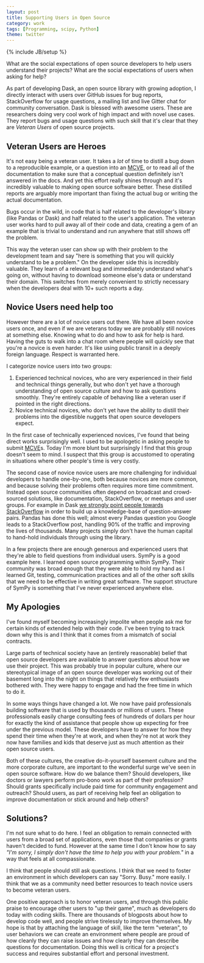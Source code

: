 ```yaml
---
layout: post
title: Supporting Users in Open Source
category: work
tags: [Programming, scipy, Python]
theme: twitter
---
```

{% include JB/setup %}

What are the social expectations of open source developers to help users
understand their projects?  What are the social expectations of users when
asking for help?

As part of developing Dask, an open source library with growing adoption, I
directly interact with users over GitHub issues for bug reports, StackOverflow
for usage questions, a mailing list and live Gitter chat for community
conversation.  Dask is blessed with awesome users.  These are researchers
doing very cool work of high impact and with novel use cases.  They report
bugs and usage questions with such skill that it's clear that they are
*Veteran Users* of open source projects.


Veteran Users are Heroes
------------------------

It's not easy being a veteran user.  It takes a *lot* of time to distill a bug
down to a reproducible example, or a question into an
[MCVE](http://stackoverflow.com/help/mcve), or to read all of the documentation
to make sure that a conceptual question definitely isn't answered in the docs.
And yet this effort really shines through and it's incredibly valuable to
making open source software better.  These distilled reports are arguably more
important than fixing the actual bug or writing the actual documentation.

Bugs occur in the wild, in code that is half related to the developer's library
(like Pandas or Dask) and half related to the user's application.  The veteran
user works hard to pull away all of their code and data, creating a gem of an
example that is trivial to understand and run anywhere that still shows off the
problem.

This way the veteran user can show up with their problem to the development
team and say "here is something that you will quickly understand to be a
problem."  On the developer side this is incredibly valuable.  They learn of a
relevant bug and immediately understand what's going on, without having to
download someone else's data or understand their domain.  This switches from
merely convenient to strictly necessary when the developers deal with 10+ such
reports a day.


Novice Users need help too
--------------------------

However there are a lot of novice users out there.  We have all been novice
users once, and even if we are veterans today we are probably still novices at
something else.  Knowing what to do and how to ask for help is hard.  Having
the guts to walk into a chat room where people will quickly see that you're a
novice is even harder.  It's like using public transit in a deeply foreign
language.  Respect is warranted here.

I categorize novice users into two groups:

1.  Experienced technical novices, who are very experienced in their field and
    technical things generally, but who don't yet have a thorough
    understanding of open source culture and how to ask questions smoothly.
    They're entirely capable of behaving like a veteran user if pointed in the
    right directions.
2.  Novice technical novices, who don't yet have the ability to distill their
    problems into the digestible nuggets that open source developers expect.

In the first case of technically experienced novices, I've found that being
direct works surprisingly well.  I used to be apologetic in asking people to
submit [MCVE](http://stackoverflow.com/help/mcve)s.  Today I'm more blunt but
surprisingly I find that this group doesn't seem to mind.  I suspect that this
group is accustomed to operating in situations where other people's time is
very costly.

The second case of novice novice users are more challenging for individual
developers to handle one-by-one, both because novices are more common, and
because solving their problems often requires more time commitment.  Instead
open source communities often depend on broadcast and crowd-sourced solutions,
like documentation, StackOverflow, or meetups and user groups.  For example in
Dask [we strongly point people towards StackOverflow](http://dask.readthedocs.io/en/latest/support.html#where-to-ask-for-help)
in order to build up a knowledge-base of question-answer pairs.  Pandas has
done this well; almost every Pandas question you Google leads to a
StackOverflow post, handling 90% of the traffic and improving the lives of
thousands.  Many projects simply don't have the human capital to hand-hold
individuals through using the library.

In a few projects there are enough generous and experienced users that they're
able to field questions from individual users.  SymPy is a good example here.
I learned open source programming within SymPy.  Their community was broad
enough that they were able to hold my hand as I learned Git, testing,
communication practices and all of the other soft skills that we need to be
effective in writing great software.  The support structure of SymPy is
something that I've never experienced anywhere else.


My Apologies
------------

I've found myself becoming increasingly impolite when people ask me for certain
kinds of extended help with their code.  I've been trying to track down why
this is and I think that it comes from a mismatch of social contracts.

Large parts of technical society have an (entirely reasonable) belief that open
source developers are available to answer questions about how we use their
project.  This was probably true in popular culture, where our stereotypical
image of an open source developer was working out of their basement long into
the night on things that relatively few enthusiasts bothered with.  They were
happy to engage and had the free time in which to do it.

In some ways things have changed a lot.  We now have paid professionals
building software that is used by thousands or millions of users.  These
professionals easily charge consulting fees of hundreds of dollars per hour for
exactly the kind of assistance that people show up expecting for free under the
previous model.  These developers have to answer for how they spend their time
when they're at work, and when they're not at work they now have families and
kids that deserve just as much attention as their open source users.

Both of these cultures, the creative do-it-yourself basement culture and the
more corporate culture, are important to the wonderful surge we've seen in open
source software.  How do we balance them?  Should developers, like doctors or
lawyers perform pro-bono work as part of their profession?  Should grants
specifically include paid time for community engagement and outreach?  Should
users, as part of receiving help feel an obligation to improve documentation or
stick around and help others?


Solutions?
----------

I'm not sure what to do here.  I feel an obligation to remain connected with
users from a broad set of applications, even those that companies or grants
haven't decided to fund.  However at the same time I don't know how to say
*"I'm sorry, I simply don't have the time to help you with your problem."* in a
way that feels at all compassionate.

I think that people should still ask questions.  I think that we need to foster
an environment in which developers can say "Sorry. Busy." more easily.  I think
that we as a community need better resources to teach novice users to become
veteran users.

One positive approach is to honor veteran users, and through this public praise
to encourage other users to "up their game", much as developers do today with
coding skills.  There are thousands of blogposts about how to develop code
well, and people strive tirelessly to improve themselves.  My hope is that by
attaching the language of skill, like the term "veteran", to user behaviors we
can create an environment where people are proud of how cleanly they can raise
issues and how clearly they can describe questions for documentation.  Doing
this well is critical for a project's success and requires substantial effort
and personal investment.
